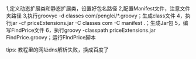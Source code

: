 1,定义动态扩展类和静态扩展类，设置好包名路径
2,配置Manifest文件，注意文件夹路径
3,执行groovyc -d classes com/penglei/*.groovy；生成class文件
4，执行jar -cf priceExtensions.jar -C classes com -C manifest .；生成Jar包
5，编写FindPrice文件
6，执行groovy -classpath priceExtensions.jar FindPrice.groovy；运行FIndPrice脚本

tips: 教程里的网址dns解析失败，换成百度了